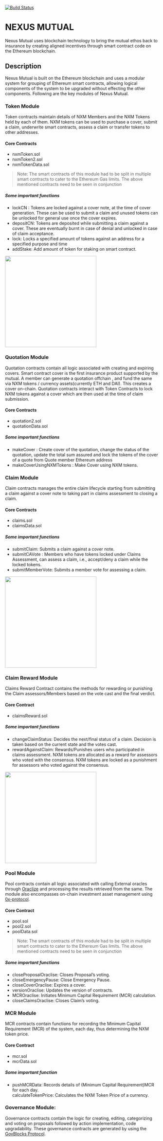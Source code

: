 [![Build Status](https://travis-ci.org/somish/NexusMutual.svg?branch=revise-token-module)](https://travis-ci.org/somish/NexusMutual)

<h1><a id="NEXUS_MUTUAL_0"></a>NEXUS MUTUAL</h1>
<p>Nexus Mutual uses blockchain technology to bring the mutual ethos back to insurance by creating aligned incentives through smart contract code on the Ethereum blockchain.</p>
<h2><a id="Description_3"></a>Description</h2>
<p>Nexus Mutual is built on the Ethereum blockchain and uses a modular system for grouping of Ethereum smart contracts, allowing logical components of the system to be upgraded without effecting the other components. Following are the key modules of Nexus Mutual.</p>
<h3><a id="Token_Module_6"></a>Token Module</h3>
<p>Token contracts maintain details of NXM Members and the NXM Tokens held by each of them. NXM tokens can be used to purchase a cover, submit a claim, underwrite smart contracts,  assess a claim or transfer tokens to other addresses.</p>
<h4><a id="Core_Contracts_9"></a>Core Contracts</h4>
<ul>
<li>nxmToken.sol</li>
<li>nxmToken2.sol</li>
<li>nxmTokenData.sol</li>
</ul>
<blockquote>
<p>Note: The smart contracts of this module had to be split in multiple smart contracts to cater to the Ethereum Gas limits. The above mentioned contracts need to be seen in conjunction</p>
</blockquote>
<h5><a id="Some_important_functions_21"></a>Some important functions</h5>
<ul>
<li>lockCN : Tokens are locked against a cover note, at the time of cover generation. These can be used to submit a claim and unused tokens can be unlocked for general use once the cover expires.</li>
<li>depositCN: Tokens are deposited while submitting a claim against a cover. These are eventually burnt in case of denial and unlocked in case of claim acceptance.</li>
<li>lock: Locks a specified amount of tokens against an address for a specified purpose and time</li>
<li>addStake: Add amount of token for staking on smart contract.</li>
</ul>
<img src="https://nexusmutual.io/img/readme/Token.png" style="height: 300px;"> 

<h3><a id="Quotation_Module_28"></a>Quotation Module</h3>
<p>Quotation contracts contain all logic associated with creating and expiring covers. Smart contract cover is the first insurance product supported by the mutual. A member can generate a quotation offchain , and fund the same via NXM tokens / currency assets(currently ETH and DAI). This creates a cover on-chain. Quotation contracts interact with Token Contracts to lock NXM tokens against a cover which are then used at the time of claim submission.</p>
<h4><a id="Core_Contracts_31"></a>Core Contracts</h4>
<ul>
<li>quotation2.sol</li>
<li>quotationData.sol</li>
</ul>
<h5><a id="Some_important_functions_40"></a>Some important functions</h5>
<ul>
<li>makeCover : Create cover of the quotation, change the status of the quotation, update the total sum assured and lock the tokens of the cover of a quote from Quote member Ethereum address</li>
<li>makeCoverUsingNXMTokens : Make Cover using NXM tokens.</li>
</ul>
<h3><a id="Claim_Module_45"></a>Claim Module</h3>
<p>Claim contracts manages the entire claim lifecycle starting from submitting a claim against a cover note to taking part in claims assessment to closing a claim. </p>
<h4><a id="Core_Contracts_49"></a>Core Contracts</h4>
<ul>
<li>claims.sol</li>
<li>claimsData.sol</li>
</ul>
<h5><a id="Some_important_functions_58"></a>Some important functions</h5>
<ul>
<li>submitClaim: Submits a claim against a cover note.</li>
<li>submitCAVote : Members who have tokens locked under Claims Assessment, can assess a claim, i.e., accept/deny a claim while  the locked tokens.</li>
<li>submitMemberVote: Submits a member vote for assessing a claim.</li>
</ul>
<img src="https://nexusmutual.io/img/readme/Claim.png" style="height: 300px;">

<h3><a id="Claim_Reward_Module_64"></a>Claim Reward Module</h3>
<p>Claims Reward Contract contains the methods for rewarding or punishing the Claim assessors/Members based on the vote cast and the final verdict.</p>
<h4><a id="Core_Contract_67"></a>Core Contract</h4>
<ul>
<li>claimsReward.sol</li>
</ul>
<h5><a id="Some_important_functions_73"></a>Some important functions</h5>
<ul>
<li>changeClaimStatus: Decides the next/final status of a claim. Decision is taken based on the current state and the votes cast.</li>
<li>rewardAgainstClaim: Rewards/Punishes users who participated in claims assessment. NXM tokens are allocated as a reward for assessors who voted with the consensus. NXM tokens are locked as a punishment for assessors who voted against the consensus.</li>
</ul>
<img src="https://nexusmutual.io/img/readme/ClaimsReward.png" style="height: 300px;">

<h3><a id="Pool_Module_78"></a>Pool Module</h3>
<p>Pool contracts contain all logic associated with calling External oracles through <a href="manages the entire claim lifecycle">Oraclize</a> and processing the results retrieved from the same. The module also encompasses on-chain investment asset management using <a href="https://0xproject.com/">0x-protocol</a>.</p>
<h4><a id="Core_Contract_81"></a>Core Contract</h4>
<ul>
<li>pool.sol</li>
<li>pool2.sol</li>
<li>poolData.sol</li>
</ul>
<blockquote>
<p>Note: The smart contracts of this module had to be split in multiple smart contracts to cater to the Ethereum Gas limits. The above mentioned contracts need to be seen in conjunction</p>
</blockquote>
<h5><a id="Some_important_functions_92"></a>Some important functions</h5>
<ul>
<li>closeProposalOraclise: Closes Proposal’s voting.</li>
<li>closeEmergencyPause: Close Emergency Pause.</li>
<li>closeCoverOraclise: Expires a cover.</li>
<li>versionOraclise: Updates the version of contracts.</li>
<li>MCROraclise: Initiates Minimum Capital Requirement (MCR) calculation.</li>
<li>closeClaimsOraclise: Closes Claim’s voting.</li>
</ul>
<h3><a id="MCR_Module_101"></a>MCR Module</h3>
<p>MCR contracts contain functions for recording the Minimum Capital Requirement (MCR) of the system, each day, thus determining the NXM token price.</p>
<h4><a id="Core_Contract_104"></a>Core Contract</h4>
<ul>
<li>mcr.sol</li>
<li>mcrData.sol</li>
</ul>
<h5><a id="Some_important_function_112"></a>Some important function</h5>
<ul>
<li>pushMCRData: Records details of (Minimum Capital Requirement)MCR for each day.<br>
calculateTokenPrice: Calculates the NXM Token Price of a currency.</li>
</ul>
<h3><a id="Governance_Module_117"></a>Governance Module:</h3>
<p>Governance contracts contain the logic for creating, editing, categorizing and voting on proposals followed by action implementation, code upgradability. These governance contracts are generated by using the <a href="https://govblocks.io/">GovBlocks Protocol</a>.</p>
